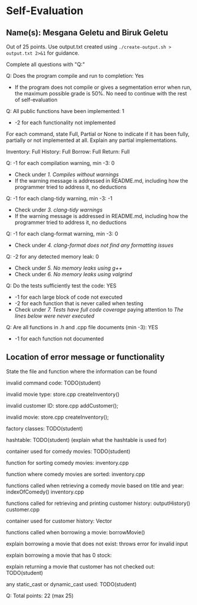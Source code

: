 # Self-Evaluation

## Name(s): Mesgana Geletu and Biruk Geletu 

Out of 25 points. Use output.txt created using 
`./create-output.sh > output.txt 2>&1` for guidance.

Complete all questions with "Q:"

Q: Does the program compile and run to completion: Yes

- If the program does not compile or gives a segmentation error when run, 
the maximum possible grade is 50%. No need to continue with the rest of self-evaluation

Q: All public functions have been implemented: 1

- -2 for each functionality not implemented

For each command, state Full, Partial or None to indicate 
if it has been fully, partially or not implemented at all.
Explain any partial implementations.

Inventory: Full
History: Full
Borrow: Full
Return: Full


Q: -1 for each compilation warning, min -3: 0

- Check under *1. Compiles without warnings*
- If the warning message is addressed in README.md, including how the programmer tried to address it, no deductions

Q: -1 for each clang-tidy warning, min -3: -1

- Check under *3. clang-tidy warnings*
- If the warning message is addressed in README.md, including how the programmer tried to address it, no deductions

Q: -1 for each clang-format warning, min -3: 0

- Check under *4. clang-format does not find any formatting issues*


Q: -2 for any detected memory leak: 0

- Check under *5. No memory leaks using g++*
- Check under *6. No memory leaks using valgrind*

Q: Do the tests sufficiently test the code: YES

- -1 for each large block of code not executed
- -2 for each function that is never called when testing
- Check under *7. Tests have full code coverage* paying attention to *The lines below were never executed*

Q: Are all functions in .h and .cpp file documents (min -3): YES

- -1 for each function not documented

## Location of error message or functionality

State the file and function where the information can be found

invalid command code: TODO(student)

invalid movie type: store.cpp createInventory()

invalid customer ID: store.cpp addCustomer();
 
invalid movie: store.cpp createInventory();

factory classes: TODO(student)

hashtable: TODO(student) (explain what the hashtable is used for)

container used for comedy movies: TODO(student)

function for sorting comedy movies: inventory.cpp

function where comedy movies are sorted: inventory.cpp

functions called when retrieving a comedy movie based on title and year: indexOfComedy() inventory.cpp

functions called for retrieving and printing customer history: outputHistory() customer.cpp

container used for customer history: Vector

functions called when borrowing a movie: borrowMovie()

explain borrowing a movie that does not exist: throws error for invalid input 

explain borrowing a movie that has 0 stock: 

explain returning a movie that customer has not checked out: TODO(student)

any static_cast or dynamic_cast used: TODO(student)


Q: Total points: 22 (max 25)